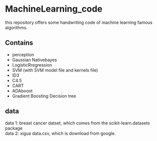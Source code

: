 # MachineLearning_code
this repository offers some handwriting code of machine learning famous algorithms.

## Contains
- perception 
- Gaussian Nativebayes 
- LogisticRregression
- SVM (with SVM model file and kernels file)
- ID3
- C4.5
- CART
- ADAboost
- Gradient Boosting Decision tree

## data
  data 1: breast cancer datset, which comes from the scikit-learn.datasets package           
  data 2: xigua data.csv, which is download from google.


